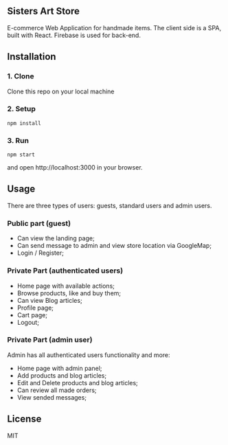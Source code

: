 ## Sisters Art Store
E-commerce Web Application for handmade items. The client side is a SPA, built with React. Firebase is used for back-end.

## Installation
### 1. Clone 
  Clone this repo on your local machine 
### 2. Setup
    npm install
### 3. Run
    npm start
and open http://localhost:3000 in your browser.

## Usage
There are three types of users: guests, standard users and admin users.

### Public part (guest)
-   Can view the landing page;
-   Can send message to admin and view store location via GoogleMap;
-   Login / Register;
### Private Part (authenticated users)
-   Home page with available actions;
-   Browse products, like and buy them;
-   Can view Blog articles;
-   Profile page;
-   Cart page;
-   Logout;
### Private Part (admin user)
Admin has all authenticated users functionality and more:
-   Home page with admin panel;
-   Add products and blog articles;
-   Edit and Delete products and blog articles;
-   Can review all made orders;
-   View sended messages;

## License
MIT